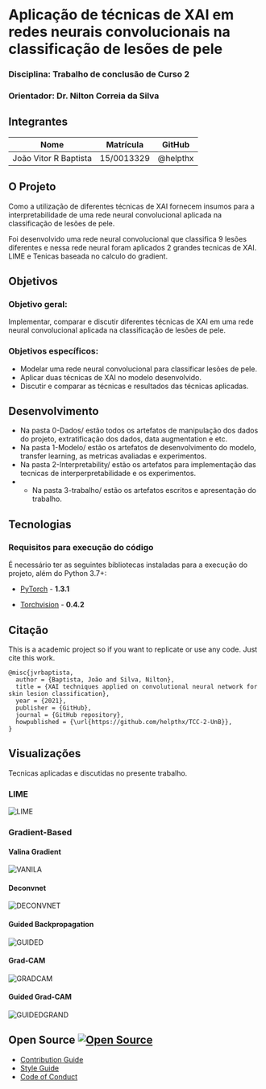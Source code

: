 # Aplicação de técnicas de XAI em redes neurais convolucionais na classificação de lesões de pele 
### Disciplina: Trabalho de conclusão de Curso 2  
###  Orientador: Dr. Nilton Correia da Silva  

## Integrantes

| Nome               | Matrícula  | GitHub             |
|--------------------|------------|--------------------|
| João Vitor R Baptista     | 15/0013329 | @helpthx         |

## O Projeto

Como a utilização de diferentes técnicas de XAI fornecem insumos para a interpretabilidade de uma rede neural convolucional aplicada na classificação de lesões de pele.

Foi desenvolvido uma rede neural convolucional que classifica 9 lesões diferentes e nessa rede neural foram aplicados 2 grandes tecnicas de XAI. LIME e Tenicas baseada no calculo do gradient.

## Objetivos

### Objetivo geral:
Implementar, comparar e discutir diferentes técnicas de XAI em uma rede neural convolucional aplicada na classificação de lesões de pele.

### Objetivos específicos:
* Modelar uma rede neural convolucional para classificar lesões de pele. 
* Aplicar duas técnicas de XAI no modelo desenvolvido. 
* Discutir e comparar as técnicas e resultados das técnicas aplicadas.

## Desenvolvimento

* Na pasta 0-Dados/ estão todos os artefatos de manipulação dos dados do projeto, extratificação dos dados, data augmentation e etc.
* Na pasta 1-Modelo/ estão os artefatos de desenvolvimento do modelo, transfer learning, as metricas avaliadas e experimentos.
* Na pasta 2-Interpretability/ estão os artefatos para implementação das tecnicas de interperpretabilidade e os experimentos.
* * Na pasta 3-trabalho/ estão os artefatos escritos e apresentação do trabalho.

## Tecnologias
### Requisitos para execução do código

É necessário ter as seguintes bibliotecas instaladas para a execução do projeto, além do Python 3.7+:

* [PyTorch](https://pytorch.org/) - **1.3.1**

* [Torchvision](https://pytorch.org/) - **0.4.2**

## Citação 
This is a academic project so if you want to replicate or use any code. Just cite this work.

```
@misc{jvrbaptista,
  author = {Baptista, João and Silva, Nilton},
  title = {XAI techniques applied on convolutional neural network for skin lesion classification},
  year = {2021},
  publisher = {GitHub},
  journal = {GitHub repository},
  howpublished = {\url{https://github.com/helpthx/TCC-2-UnB}},
}
```

## Visualizações 
Tecnicas aplicadas e discutidas no presente trabalho.
### LIME
![LIME](./img/LIME.png)

### Gradient-Based
#### Valina Gradient
![VANILA](./img/VANILA.png)

#### Deconvnet
![DECONVNET](./img/DECONVNET.png)

#### Guided Backpropagation
![GUIDED](./img/GUIDED.png)

#### Grad-CAM
![GRADCAM](./img/GRADCAM.png)

#### Guided Grad-CAM
![GUIDEDGRAND](./img/GUIDEDGRAND.png)
## Open Source [![Open Source ](https://badges.frapsoft.com/os/v1/open-source.png?v=103)](https://github.com/ellerbrock/open-source-badges/)

- [Contribution Guide](./contributing.md)
- [Style Guide](./STYLE_GUIDE.md)
- [Code of Conduct](./CODE_OF_CONDUCT.md/)

